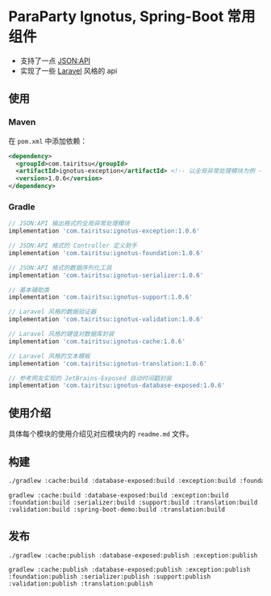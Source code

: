 # ParaParty Ignotus, Spring-Boot 常用组件

- 支持了一点 [JSON:API](https://jsonapi.org/)
- 实现了一些 [Laravel](https://laravel.com/) 风格的 api

## 使用

### Maven
在 `pom.xml` 中添加依赖：
```xml
<dependency>
  <groupId>com.tairitsu</groupId>
  <artifactId>ignotus-exception</artifactId> <!-- 以全局异常处理模块为例 -->
  <version>1.0.6</version>
</dependency>
```

### Gradle
```groovy
// JSON:API 输出格式的全局异常处理模块
implementation 'com.tairitsu:ignotus-exception:1.0.6'

// JSON:API 格式的 Controller 定义助手
implementation 'com.tairitsu:ignotus-foundation:1.0.6'

// JSON:API 格式的数据序列化工具
implementation 'com.tairitsu:ignotus-serializer:1.0.6'

// 基本辅助类
implementation 'com.tairitsu:ignotus-support:1.0.6'

// Laravel 风格的数据验证器
implementation 'com.tairitsu:ignotus-validation:1.0.6'

// Laravel 风格的键值对数据库封装
implementation 'com.tairitsu:ignotus-cache:1.0.6'

// Laravel 风格的文本模板
implementation 'com.tairitsu:ignotus-translation:1.0.6'

// 参考网友实现的 JetBrains-Exposed 自动时间戳封装
implementation 'com.tairitsu:ignotus-database-exposed:1.0.6'
```

## 使用介绍

具体每个模块的使用介绍见对应模块内的 `readme.md` 文件。

## 构建
```bash
./gradlew :cache:build :database-exposed:build :exception:build :foundation:build :serializer:build :support:build :translation:build :validation:build :spring-boot-demo:build :translation:build
```

```
gradlew :cache:build :database-exposed:build :exception:build :foundation:build :serializer:build :support:build :translation:build :validation:build :spring-boot-demo:build :translation:build
```

## 发布
```bash
./gradlew :cache:publish :database-exposed:publish :exception:publish :foundation:publish :serializer:publish :support:publish :validation:publish :translation:publish
```

```
gradlew :cache:publish :database-exposed:publish :exception:publish :foundation:publish :serializer:publish :support:publish :validation:publish :translation:publish
```
